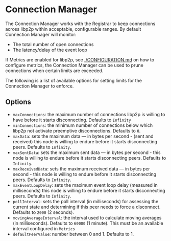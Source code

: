# Connection Manager

The Connection Manager works with the Registrar to keep connections across libp2p within acceptable, configurable ranges. By default Connection Manager will monitor:
- The total number of open connections
- The latency/delay of the event loop

If Metrics are enabled for libp2p, see [./CONFIGURATION.md](./CONFIGURATION.md) on how to configure metrics, the Connection Manager can be used to prune connections when certain limits are exceeded.

The following is a list of available options for setting limits for the Connection Manager to enforce.

## Options
- `maxConnections`: the maximum number of connections libp2p is willing to have before it starts disconnecting. Defaults to `Infinity`
- `minConnections`: the minimum number of connections below which libp2p not activate preemptive disconnections. Defaults to `0`.
- `maxData`: sets the maximum data — in bytes per second -  (sent and received) this node is willing to endure before it starts disconnecting peers. Defaults to `Infinity`.
- `maxSentData`: sets the maximum sent data — in bytes per second -  this node is willing to endure before it starts disconnecting peers. Defaults to `Infinity`.
- `maxReceivedData`: sets the maximum received data — in bytes per second -  this node is willing to endure before it starts disconnecting peers. Defaults to `Infinity`.
- `maxEventLoopDelay`: sets the maximum event loop delay (measured in milliseconds) this node is willing to endure before it starts disconnecting peers. Defaults to `Infinity`.
- `pollInterval`: sets the poll interval (in milliseconds) for assessing the current state and determining if this peer needs to force a disconnect. Defaults to `2000` (2 seconds).
- `movingAverageInterval`: the interval used to calculate moving averages (in milliseconds). Defaults to `60000` (1 minute). This must be an available interval configured in `Metrics`
- `defaultPeerValue`: number between 0 and 1. Defaults to 1.
